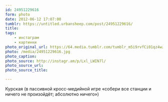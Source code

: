 ```yaml
---
id: 24951229616
form: photo
date: 2012-06-12 17:07:00
tumblr: https://untitled.urbansheep.com/post/24951229616/
title:
tags:
    - инстаграм
    - картинки
photo_original_url: https://64.media.tumblr.com/tumblr_m5i9rvfCi01qz4wzio1_640.jpg
photo: /media/24951229616.jpg
photo_caption: 
photo_source: http://instagr.am/p/Lxl_LWIN7l/
photo_source_url:
photo_source_title:

---
```


<p>Курская (в пассивной кросс-медийной игре «собери все станции и ничего не произойдёт; абсолютно ничего»)</p>
